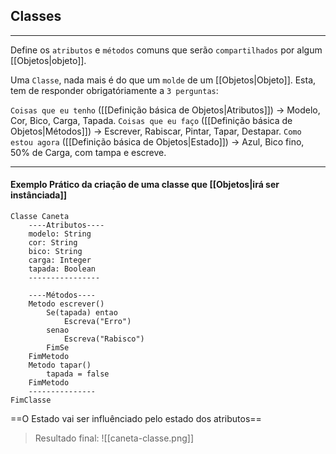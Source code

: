 ## Classes
___
Define os `atributos` e `métodos` comuns que serão `compartilhados` por algum [[Objetos|objeto]].

Uma `Classe`, nada mais é do que um `molde` de um [[Objetos|Objeto]]. Esta, tem de responder obrigatóriamente a `3 perguntas`:

`Coisas que eu tenho` ([[Definição básica de Objetos|Atributos]])  -> Modelo, Cor, Bico, Carga, Tapada.
`Coisas que eu faço` ([[Definição básica de Objetos|Métodos]]) -> Escrever, Rabiscar, Pintar, Tapar, Destapar.
`Como estou agora` ([[Definição básica de Objetos|Estado]]) -> Azul, Bico fino, 50% de Carga, com tampa e escreve.

___
#### Exemplo Prático da criação de uma classe que [[Objetos|irá ser instânciada]]
```
Classe Caneta
	----Atributos----
	modelo: String	
	cor: String
	bico: String
	carga: Integer
	tapada: Boolean
	----------------
	
	----Métodos----
	Metodo escrever()
		Se(tapada) entao
			Escreva("Erro")
		senao
			Escreva("Rabisco")
		FimSe
	FimMetodo
	Metodo tapar()
		tapada = false
	FimMetodo
	---------------
FimClasse
```
==O Estado vai ser influênciado pelo estado dos atributos==

> Resultado final:
> ![[caneta-classe.png]]
